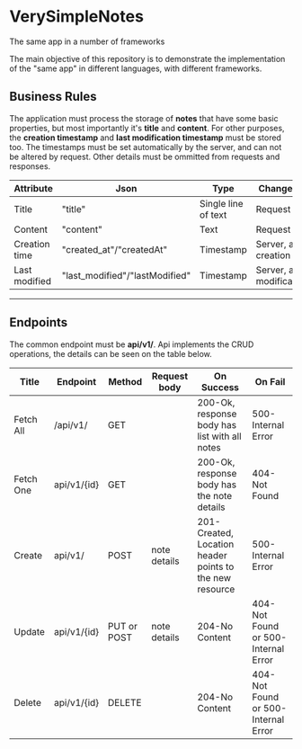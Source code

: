 # VerySimpleNotes
The same app in a number of frameworks

The main objective of this repository is to demonstrate the implementation of the "same app" in different languages, with different frameworks.

## Business Rules ##
The application must process the storage of **notes** that have some basic properties, but most importantly it's **title** and **content**. For other purposes, 
the **creation timestamp** and **last modification timestamp** must be stored too. The timestamps must be set automatically by the server, and can not be altered
by request. Other details must be ommitted from requests and responses.

|Attribute|Json|Type|Change by|
|---|---|---|---|
|Title|"title"|Single line of text|Request|
|Content|"content"|Text|Request|
|Creation time|"created_at"/"createdAt"|Timestamp|Server, at creation|
|Last modified|"last_modified"/"lastModified"|Timestamp|Server, at modification|
***

## Endpoints ##
The common endpoint must be **api/v1/**. Api implements the CRUD operations, the details can be seen on the table below.

|Title|Endpoint|Method|Request body|On Success|On Fail|
|---|---|---|---|---|---|
|Fetch All|/api/v1/|GET| |200-Ok, response body has list with all notes|500-Internal Error|
|Fetch One|api/v1/{id}|GET| |200-Ok, response body has the note details|404-Not Found|
|Create|api/v1/|POST|note details|201-Created, Location header points to the new resource|500-Internal Error|
|Update|api/v1/{id}|PUT or POST|note details|204-No Content|404-Not Found or 500-Internal Error|
|Delete|api/v1/{id}|DELETE| |204-No Content|404-Not Found or 500-Internal Error|
